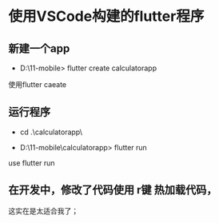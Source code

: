 # 使用VSCode构建的flutter程序

## 新建一个app

- D:\11-mobile> flutter create calculatorapp

使用flutter caeate

##  运行程序

- cd .\calculatorapp\

- D:\11-mobile\calculatorapp> flutter run

use  flutter run

## 在开发中，修改了代码使用 r键  热加载代码，



这实在是太适合我了；







